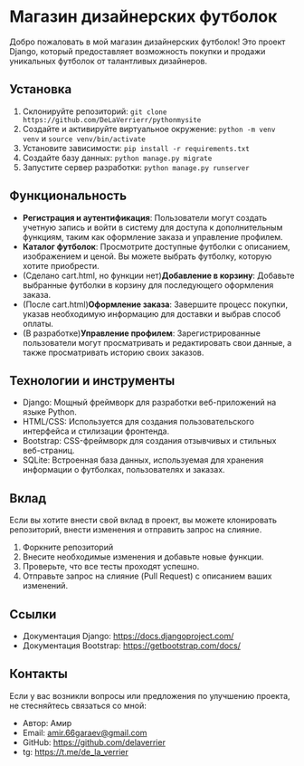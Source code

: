 # Магазин дизайнерских футболок

Добро пожаловать в мой магазин дизайнерских футболок! Это проект Django, который предоставляет возможность покупки и продажи уникальных футболок от талантливых дизайнеров.

## Установка

1. Склонируйте репозиторий: `git clone https://github.com/DeLaVerrierr/pythonmysite`
2. Создайте и активируйте виртуальное окружение: `python -m venv venv` и `source venv/bin/activate`
3. Установите зависимости: `pip install -r requirements.txt`
4. Создайте базу данных: `python manage.py migrate`
5. Запустите сервер разработки: `python manage.py runserver`

## Функциональность

- **Регистрация и аутентификация**: Пользователи могут создать учетную запись и войти в систему для доступа к дополнительным функциям, таким как оформление заказа и управление профилем.
- **Каталог футболок**: Просмотрите доступные футболки с описанием, изображением и ценой. Вы можете выбрать футболку, которую хотите приобрести.
- (Сделано cart.html, но функции нет)**Добавление в корзину**: Добавьте выбранные футболки в корзину для последующего оформления заказа.
- (После cart.html)**Оформление заказа**: Завершите процесс покупки, указав необходимую информацию для доставки и выбрав способ оплаты.
- (В разработке)**Управление профилем**: Зарегистрированные пользователи могут просматривать и редактировать свои данные, а также просматривать историю своих заказов.

## Технологии и инструменты

- Django: Мощный фреймворк для разработки веб-приложений на языке Python.
- HTML/CSS: Используется для создания пользовательского интерфейса и стилизации фронтенда.
- Bootstrap: CSS-фреймворк для создания отзывчивых и стильных веб-страниц.
- SQLite: Встроенная база данных, используемая для хранения информации о футболках, пользователях и заказах.

## Вклад

Если вы хотите внести свой вклад в проект, вы можете клонировать репозиторий, внести изменения и отправить запрос на слияние.

1. Форкните репозиторий
2. Внесите необходимые изменения и добавьте новые функции.
3. Проверьте, что все тесты проходят успешно.
4. Отправьте запрос на слияние (Pull Request) с описанием ваших изменений.

## Ссылки

- Документация Django: https://docs.djangoproject.com/
- Документация Bootstrap: https://getbootstrap.com/docs/

## Контакты

Если у вас возникли вопросы или предложения по улучшению проекта, не стесняйтесь связаться со мной:

- Автор: Амир
- Email: amir.66garaev@gmail.com
- GitHub: https://github.com/delaverrier
- tg: https://t.me/de_la_verrier
